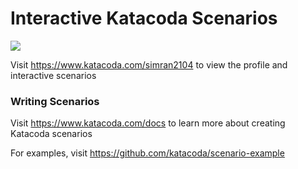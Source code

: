 # Interactive Katacoda Scenarios

[![](http://shields.katacoda.com/katacoda/simran2104/count.svg)](https://www.katacoda.com/simran2104 "Get your profile on Katacoda.com")

Visit https://www.katacoda.com/simran2104 to view the profile and interactive scenarios

### Writing Scenarios
Visit https://www.katacoda.com/docs to learn more about creating Katacoda scenarios

For examples, visit https://github.com/katacoda/scenario-example
